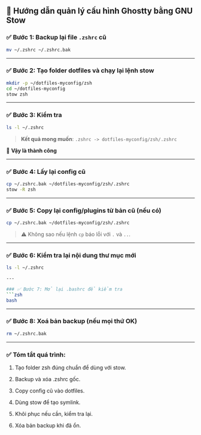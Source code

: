## 🔧 Hướng dẫn quản lý cấu hình Ghostty bằng GNU Stow

### ✅ Bước 1: Backup lại file `.zshrc` cũ
```bash
mv ~/.zshrc ~/.zshrc.bak
```

---

### ✅ Bước 2: Tạo folder dotfiles và chạy lại lệnh stow
```bash
mkdir -p ~/dotfiles-myconfig/zsh
cd ~/dotfiles-myconfig
stow zsh
```

---

### ✅ Bước 3: Kiểm tra
```bash
ls -l ~/.zshrc
```
> **Kết quả mong muốn**: `.zshrc -> dotfiles-myconfig/zsh/.zshrc`

🎉 **Vậy là thành công**

---

### ✅ Bước 4: Lấy lại config cũ
```bash
cp ~/.zshrc.bak ~/dotfiles-myconfig/zsh/.zshrc
stow -R zsh
```

---

### ✅ Bước 5: Copy lại config/plugins từ bản cũ (nếu có)
```bash
cp ~/.zshrc.bak ~/dotfiles-myconfig/zsh/.zshrc
```
> ⚠️ Không sao nếu lệnh `cp` báo lỗi với `.` và `..`.

---

### ✅ Bước 6: Kiểm tra lại nội dung thư mục mới
```bash
ls -l ~/.zshrc

---

### ✅ Bước 7: Mở lại .bashrc để kiểm tra
```zsh
bash
```

---

### ✅ Bước 8: Xoá bản backup (nếu mọi thứ OK)
```bash
rm ~/.zshrc.bak
```

---

### ✅ Tóm tắt quá trình:
1.  Tạo folder zsh đúng chuẩn để dùng với stow.

2.  Backup và xóa .zshrc gốc.

3.  Copy config cũ vào dotfiles.

4.  Dùng stow để tạo symlink.

5.  Khôi phục nếu cần, kiểm tra lại.

6.  Xóa bản backup khi đã ổn.



